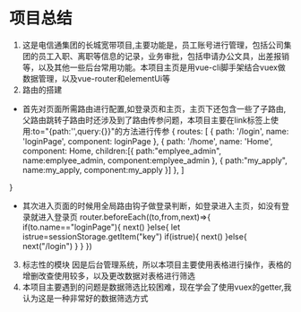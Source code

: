 # 项目总结 
1. 这是电信通集团的长城宽带项目,主要功能是，员工账号进行管理，包括公司集团的员工入职、离职等信息的记录，业务审批，包括申请办公文具，出差报销等，以及其他一些后台常用功能。本项目主页是用vue-cli脚手架结合vuex做数据管理，以及vue-router和elementUi等
2. 路由的搭建
 * 首先对页面所需路由进行配置,如登录页和主页，主页下还包含一些了子路由,父路由跳转子路由时还涉及到了路由传参问题，本项目主要在link标签上使用:to="{path:'',query:{}}"的方法进行传参
    {
    routes: [
    {
      path: '/login',
      name: 'loginPage',
      component: loginPage
    },
    {
      path: '/home',
      name: 'Home',
      component: Home,
      children:[{
        path:"emplyee_admin",
        name:emplyee_admin,
        component:emplyee_admin
      },
      {
        path:"my_apply",
        name:my_apply,
        component:my_apply
      }]
    },
  ]

}
 * 其次进入页面的时候用全局路由钩子做登录判断，如登录进入主页，如没有登录就进入登录页
    router.beforeEach((to,from,next)=>{
        if(to.name=="loginPage"){
        next()
        }else{
        let istrue=sessionStorage.getItem("key")
        if(istrue){
            next()
        }else{
            next("/login")
        }
        }
    })
3. 标志性的模块
    因是后台管理系统，所以本项目主要使用表格进行操作，表格的增删改查使用较多，以及更改数据对表格进行筛选
4. 本项目主要遇到的问题是数据筛选比较困难，现在学会了使用vuex的getter,我认为这是一种非常好的数据筛选方式

